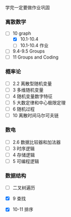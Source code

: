 学完一定要做作业巩固

### 离散数学

- [ ] 10 graph
  - [x] 10.1-10.4
  - [ ] 10.1-10.4 作业
- [ ] 9.4-9.5 Groups
- [ ] 11 Groups and Coding

### 概率论

- [ ] 2.2 离散型随机变量
- [ ] 3 多维随机变量
- [ ] 4 随机变量数字特征
- [ ] 5 大数定律和中心极限定理
- [ ] 6 随机过程
- [ ] 10 离散时间马尔可夫链

### 数电

- [ ] 2.6 数据比较器和加法器
- [ ] 3 时序逻辑                                                                                                                                                                                                                                                                                                                                                                                                                                                                                                                                                                                                                                                                                                                                                                                                                                                                                                                                                                                                                                                                                                                                                       
- [ ] 4 存储逻辑
- [ ] 5 可编程逻辑

### 数据结构

- [ ] 二叉树遍历
- [x] 9 查找
- [x] 10-11 排序


